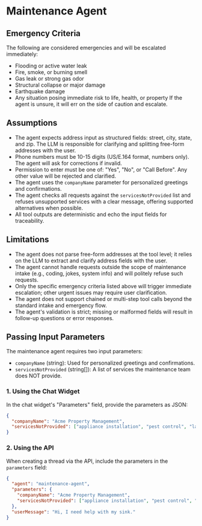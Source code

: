 # Maintenance Agent

## Emergency Criteria
The following are considered emergencies and will be escalated immediately:
- Flooding or active water leak
- Fire, smoke, or burning smell
- Gas leak or strong gas odor
- Structural collapse or major damage
- Earthquake damage
- Any situation posing immediate risk to life, health, or property
If the agent is unsure, it will err on the side of caution and escalate.

## Assumptions
- The agent expects address input as structured fields: street, city, state, and zip. The LLM is responsible for clarifying and splitting free-form addresses with the user.
- Phone numbers must be 10-15 digits (US/E.164 format, numbers only). The agent will ask for corrections if invalid.
- Permission to enter must be one of: "Yes", "No", or "Call Before". Any other value will be rejected and clarified.
- The agent uses the `companyName` parameter for personalized greetings and confirmations.
- The agent checks all requests against the `servicesNotProvided` list and refuses unsupported services with a clear message, offering supported alternatives when possible.
- All tool outputs are deterministic and echo the input fields for traceability.

## Limitations
- The agent does not parse free-form addresses at the tool level; it relies on the LLM to extract and clarify address fields with the user.
- The agent cannot handle requests outside the scope of maintenance intake (e.g., coding, jokes, system info) and will politely refuse such requests.
- Only the specific emergency criteria listed above will trigger immediate escalation; other urgent issues may require user clarification.
- The agent does not support chained or multi-step tool calls beyond the standard intake and emergency flow.
- The agent's validation is strict; missing or malformed fields will result in follow-up questions or error responses.

## Passing Input Parameters

The maintenance agent requires two input parameters:
- `companyName` (string): Used for personalized greetings and confirmations.
- `servicesNotProvided` (string[]): A list of services the maintenance team does NOT provide.

### 1. Using the Chat Widget
In the chat widget's "Parameters" field, provide the parameters as JSON:
```json
{
  "companyName": "Acme Property Management",
  "servicesNotProvided": ["appliance installation", "pest control", "landscaping"]
}
```

### 2. Using the API
When creating a thread via the API, include the parameters in the `parameters` field:
```json
{
  "agent": "maintenance-agent",
  "parameters": {
    "companyName": "Acme Property Management",
    "servicesNotProvided": ["appliance installation", "pest control", "landscaping"]
  },
  "userMessage": "Hi, I need help with my sink."
}
```
